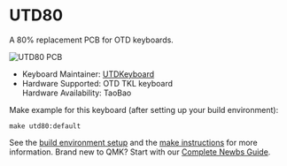 # UTD80

A 80% replacement PCB for OTD keyboards.

![UTD80 PCB](https://i.imgur.com/U0X8XmA.jpg)


* Keyboard Maintainer: [UTDKeyboard](https://github.com/utdkeyboard)  
* Hardware Supported: OTD TKL keyboard  
Hardware Availability: TaoBao

Make example for this keyboard (after setting up your build environment):

    make utd80:default

See the [build environment setup](https://docs.qmk.fm/#/getting_started_build_tools) and the [make instructions](https://docs.qmk.fm/#/getting_started_make_guide) for more information. Brand new to QMK? Start with our [Complete Newbs Guide](https://docs.qmk.fm/#/newbs).
